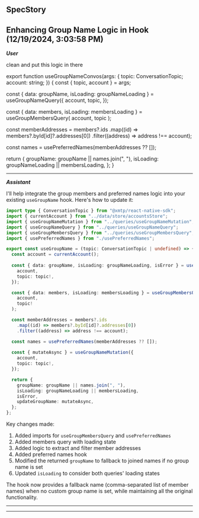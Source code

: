 ## SpecStory

## Enhancing Group Name Logic in Hook (12/19/2024, 3:03:58 PM)

_**User**_

clean and put this logic in there

export function useGroupNameConvos(args: {
  topic: ConversationTopic;
  account: string;
}) {
  const { topic, account } = args;

  const { data: groupName, isLoading: groupNameLoading } = useGroupNameQuery({
    account,
    topic,
  });

  const { data: members, isLoading: membersLoading } = useGroupMembersQuery(
    account,
    topic
  );

  const memberAddresses = members?.ids
    .map((id) => members?.byId[id]?.addresses[0])
    .filter((address) => address !== account);

  const names = usePreferredNames(memberAddresses ?? []);

  return {
    groupName: groupName || names.join(", "),
    isLoading: groupNameLoading || membersLoading,
  };
}

---

_**Assistant**_

I'll help integrate the group members and preferred names logic into your existing `useGroupName` hook. Here's how to update it:

```typescript:hooks/useGroupName.ts
import type { ConversationTopic } from "@xmtp/react-native-sdk";
import { currentAccount } from "../data/store/accountsStore";
import { useGroupNameMutation } from "../queries/useGroupNameMutation";
import { useGroupNameQuery } from "../queries/useGroupNameQuery";
import { useGroupMembersQuery } from "../queries/useGroupMembersQuery";
import { usePreferredNames } from "./usePreferredNames";

export const useGroupName = (topic: ConversationTopic | undefined) => {
  const account = currentAccount();
  
  const { data: groupName, isLoading: groupNameLoading, isError } = useGroupNameQuery({
    account,
    topic: topic!,
  });

  const { data: members, isLoading: membersLoading } = useGroupMembersQuery(
    account,
    topic!
  );

  const memberAddresses = members?.ids
    .map((id) => members?.byId[id]?.addresses[0])
    .filter((address) => address !== account);

  const names = usePreferredNames(memberAddresses ?? []);
  
  const { mutateAsync } = useGroupNameMutation({
    account,
    topic: topic!,
  });

  return {
    groupName: groupName || names.join(", "),
    isLoading: groupNameLoading || membersLoading,
    isError,
    updateGroupName: mutateAsync,
  };
};
```

Key changes made:
1. Added imports for `useGroupMembersQuery` and `usePreferredNames`
2. Added members query with loading state
3. Added logic to extract and filter member addresses
4. Added preferred names hook
5. Modified the returned `groupName` to fallback to joined names if no group name is set
6. Updated `isLoading` to consider both queries' loading states

The hook now provides a fallback name (comma-separated list of member names) when no custom group name is set, while maintaining all the original functionality.

---



---

